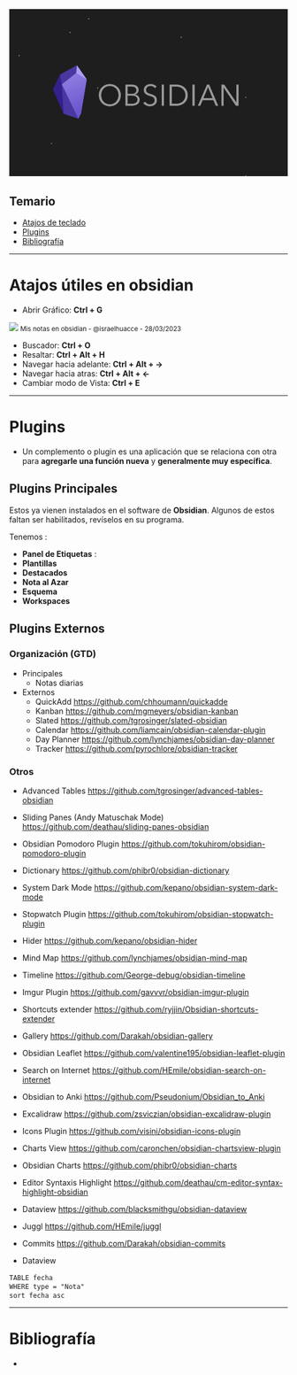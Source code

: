 <img src="Media/Obsidian portada.png" max-widht="100%" height="auto" alt="Portada de obsidian"> 

## Temario
- [Atajos de teclado](#atajos-utiles-en-obsidian)
- [Plugins](#plugins)
- [Bibliografía](#bibliografía)
---

# Atajos útiles en obsidian
-   Abrir Gráfico: **Ctrl + G**

![](Media/Mis%20notas%20en%20obsidian%20-%20vista%20gr%C3%A1fico.png) 
<small> Mis notas en obsidian - @israelhuacce - 28/03/2023 </small>

-   Buscador: **Ctrl + O** 
-   Resaltar: **Ctrl + Alt + H**
-   Navegar hacia adelante: **Ctrl + Alt + →**
-   Navegar hacia atras: **Ctrl + Alt + ←**
-   Cambiar modo de Vista: **Ctrl + E**

---

# Plugins
- Un complemento o plugin es una aplicación que se relaciona con otra para **agregarle una función nueva** y **generalmente muy específica**.



## Plugins Principales
Estos ya vienen instalados en el software de **Obsidian**. Algunos de estos faltan ser habilitados, revíselos en su programa.

Tenemos : 
- **Panel de Etiquetas** :
- **Plantillas**
- **Destacados**
- **Nota al Azar**
- **Esquema**
- **Workspaces**	
## Plugins Externos
### Organización (GTD)
  - Principales
    - Notas diarias
  - Externos
    - QuickAdd https://github.com/chhoumann/quickadde
    - Kanban https://github.com/mgmeyers/obsidian-kanban
    - Slated https://github.com/tgrosinger/slated-obsidian
    - Calendar https://github.com/liamcain/obsidian-calendar-plugin
    - Day Planner https://github.com/lynchjames/obsidian-day-planner
    - Tracker https://github.com/pyrochlore/obsidian-tracker

### Otros
- Advanced Tables https://github.com/tgrosinger/advanced-tables-obsidian
- Sliding Panes (Andy Matuschak Mode) https://github.com/deathau/sliding-panes-obsidian
- Obsidian Pomodoro Plugin https://github.com/tokuhirom/obsidian-pomodoro-plugin
- Dictionary https://github.com/phibr0/obsidian-dictionary
- System Dark Mode https://github.com/kepano/obsidian-system-dark-mode
- Stopwatch Plugin https://github.com/tokuhirom/obsidian-stopwatch-plugin
- Hider https://github.com/kepano/obsidian-hider
- Mind Map https://github.com/lynchjames/obsidian-mind-map
- Timeline https://github.com/George-debug/obsidian-timeline
- Imgur Plugin https://github.com/gavvvr/obsidian-imgur-plugin
- Shortcuts extender https://github.com/ryjjin/Obsidian-shortcuts-extender
- Gallery https://github.com/Darakah/obsidian-gallery
- Obsidian Leaflet https://github.com/valentine195/obsidian-leaflet-plugin
- Search on Internet https://github.com/HEmile/obsidian-search-on-internet
- Obsidian to Anki https://github.com/Pseudonium/Obsidian_to_Anki
- Excalidraw https://github.com/zsviczian/obsidian-excalidraw-plugin
- Icons Plugin https://github.com/visini/obsidian-icons-plugin
- Charts View https://github.com/caronchen/obsidian-chartsview-plugin
- Obsidian Charts https://github.com/phibr0/obsidian-charts
- Editor Syntaxis Highlight https://github.com/deathau/cm-editor-syntax-highlight-obsidian
- Dataview https://github.com/blacksmithgu/obsidian-dataview
- Juggl https://github.com/HEmile/juggl
- Commits https://github.com/Darakah/obsidian-commits



- Dataview
```dataview
TABLE fecha
WHERE type = "Nota"
sort fecha asc
```

---

# Bibliografía
- 
